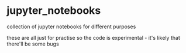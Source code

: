 # jupyter_notebooks

collection of jupyter notebooks for different purposes

these are all just for practise so the code is experimental - it's likely that there'll be some bugs
